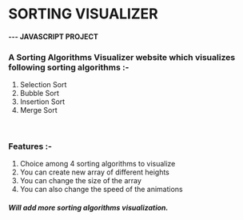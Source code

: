 # SORTING VISUALIZER
#### --- JAVASCRIPT PROJECT

### A Sorting Algorithms Visualizer website which visualizes following sorting algorithms :- 
1. Selection Sort
2. Bubble Sort
3. Insertion Sort
4. Merge Sort

<br/>

### Features :- 
1. Choice among 4 sorting algorithms to visualize
2. You can create new array of different heights  
3. You can change the size of the array 
4. You can also change the speed of the animations

##### Will add more sorting algorithms visualization.  

<br/>

